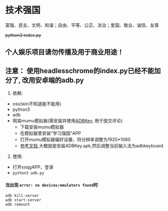 # 技术强国

富强、民主、文明、和谐；自由、平等、公正、法治；爱国、敬业、诚信、友善

~~python3 index.py~~

## 个人娱乐项目请勿传播及用于商业用途！


## 注意： 使用headlesschrome的index.py已经不能加分了, 改用安卓端的adb.py
1. 依赖:    
- osx(win不知道能不能用) 
- python3
- adb 
- 网易mumu模拟器(需安装并使用[ADBKey](https://github.com/senzhk/ADBKeyBoard), 用于提交评论)
  - 下载安装mumu模拟器
  - 在模拟器里安装“学习强国”APP
  - 打开mumu模拟器偏好设置，将分辨率调整为1920*1080
  - [参考文档](https://blog.csdn.net/slimboy123/article/details/54140029),大概就是安装ADBKey.apk,然后调整当前输入法为adbkeyboard
2. 使用:
- 打开xxqgAPP，登录
- ``python3 adb.py``

#### 当出现 ``` error: no devices/emulators found ```时
``` 
adb kill-server   
adb start-server
adb remount 
``` 
